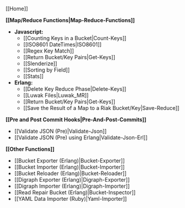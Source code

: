 [[Home]]

**[[Map/Reduce Functions|Map-Reduce-Functions]]**

 - **Javascript:**
    - [[Counting Keys in a Bucket|Count-Keys]]
    - [[ISO8601 DateTimes|ISO8601]]
    - [[Regex Key Match]]
    - [[Return Bucket/Key Pairs|Get-Keys]]
    - [[Slenderize]]
    - [[Sorting by Field]]
    - [[Stats]]
 - **Erlang:**
    - [[Delete Key Reduce Phase|Delete-Keys]]
    - [[Luwak Files|Luwak_MR]]
    - [[Return Bucket/Key Pairs|Get-Keys]]
    - [[Save the Result of a Map to a Riak Bucket/Key|Save-Reduce]]

**[[Pre and Post Commit Hooks|Pre-And-Post-Commits]]**

 - [[Validate JSON (Pre)|Validate-Json]]
 - [[Validate JSON (Pre) using Erlang|Validate-Json-Erl]]

**[[Other Functions]]**

 - [[Bucket Exporter (Erlang)|Bucket-Exporter]]
 - [[Bucket Importer (Erlang)|Bucket-Importer]]
 - [[Bucket Reloader (Erlang)|Bucket-Reloader]]
 - [[Digraph Exporter (Erlang)|Digraph-Exporter]]
 - [[Digraph Importer (Erlang)|Digraph-Importer]]
 - [[Read Repair Bucket (Erlang)|Bucket-Inspector]]
 - [[YAML Data Importer (Ruby)|Yaml-Importer]]
